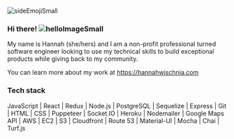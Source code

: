 ![sideEmojiSmall](https://user-images.githubusercontent.com/76498844/125205114-5402f480-e246-11eb-98af-f5b4f50d4375.png)
### Hi there! ![helloImageSmall](https://user-images.githubusercontent.com/76498844/125205091-2322bf80-e246-11eb-8a93-e3663b85015d.png)

My name is Hannah (she/hers) and I am a non-profit professional turned software engineer looking to use my technical skills to build exceptional products while giving back to my community.

You can learn more about my work at https://hannahwischnia.com

### Tech stack

JavaScript | React | Redux | Node.js | PostgreSQL | Sequelize | Express | Git | HTML | CSS | Puppeteer | Socket.IO | Heroku | Nodemailer | Google Maps API | AWS | EC2 | S3 | Cloudfront | Route 53 | Material-UI | Mocha | Chai | Turf.js
